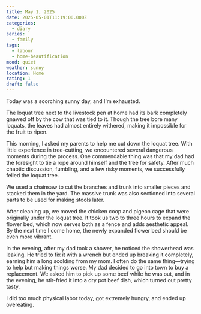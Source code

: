 ```yaml
---
title: May 1, 2025
date: 2025-05-01T11:19:00.000Z
categories:
  - diary
series:
  - family
tags:
  - labour
  - home-beautification
mood: quiet
weather: sunny
location: Home
rating: 1
draft: false
---
```


Today was a scorching sunny day, and I'm exhausted.  

The loquat tree next to the livestock pen at home had its bark completely gnawed off by the cow that was tied to it. Though the tree bore many loquats, the leaves had almost entirely withered, making it impossible for the fruit to ripen.  

This morning, I asked my parents to help me cut down the loquat tree. With little experience in tree-cutting, we encountered several dangerous moments during the process. One commendable thing was that my dad had the foresight to tie a rope around himself and the tree for safety. After much chaotic discussion, fumbling, and a few risky moments, we successfully felled the loquat tree.  

We used a chainsaw to cut the branches and trunk into smaller pieces and stacked them in the yard. The massive trunk was also sectioned into several parts to be used for making stools later.  

After cleaning up, we moved the chicken coop and pigeon cage that were originally under the loquat tree. It took us two to three hours to expand the flower bed, which now serves both as a fence and adds aesthetic appeal. By the next time I come home, the newly expanded flower bed should be even more vibrant.  

In the evening, after my dad took a shower, he noticed the showerhead was leaking. He tried to fix it with a wrench but ended up breaking it completely, earning him a long scolding from my mom. I often do the same thing—trying to help but making things worse. My dad decided to go into town to buy a replacement. We asked him to pick up some beef while he was out, and in the evening, he stir-fried it into a dry pot beef dish, which turned out pretty tasty.

I did too much physical labor today, got extremely hungry, and ended up overeating.  


